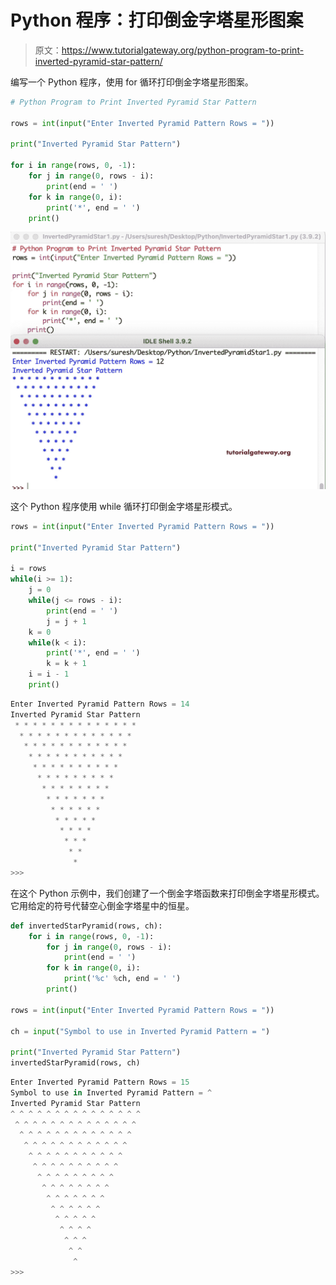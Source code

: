 # Python 程序：打印倒金字塔星形图案

> 原文：<https://www.tutorialgateway.org/python-program-to-print-inverted-pyramid-star-pattern/>

编写一个 Python 程序，使用 for 循环打印倒金字塔星形图案。

```py
# Python Program to Print Inverted Pyramid Star Pattern

rows = int(input("Enter Inverted Pyramid Pattern Rows = "))

print("Inverted Pyramid Star Pattern") 

for i in range(rows, 0, -1):
    for j in range(0, rows - i):
        print(end = ' ')
    for k in range(0, i):
        print('*', end = ' ')
    print()
```

![Python Program to Print Inverted Pyramid Star Pattern 1](img/1e950c4a59de5b56853fce0e5274311e.png)

这个 Python 程序使用 while 循环打印倒金字塔星形模式。

```py
rows = int(input("Enter Inverted Pyramid Pattern Rows = "))

print("Inverted Pyramid Star Pattern") 

i = rows
while(i >= 1):
    j = 0
    while(j <= rows - i):
        print(end = ' ')
        j = j + 1
    k = 0
    while(k < i):
        print('*', end = ' ')
        k = k + 1
    i = i - 1
    print()
```

```py
Enter Inverted Pyramid Pattern Rows = 14
Inverted Pyramid Star Pattern
 * * * * * * * * * * * * * * 
  * * * * * * * * * * * * * 
   * * * * * * * * * * * * 
    * * * * * * * * * * * 
     * * * * * * * * * * 
      * * * * * * * * * 
       * * * * * * * * 
        * * * * * * * 
         * * * * * * 
          * * * * * 
           * * * * 
            * * * 
             * * 
              * 
>>> 
```

在这个 Python 示例中，我们创建了一个倒金字塔函数来打印倒金字塔星形模式。它用给定的符号代替空心倒金字塔星中的恒星。

```py
def invertedStarPyramid(rows, ch):
    for i in range(rows, 0, -1):
        for j in range(0, rows - i):
            print(end = ' ')
        for k in range(0, i):
            print('%c' %ch, end = ' ')
        print()

rows = int(input("Enter Inverted Pyramid Pattern Rows = "))

ch = input("Symbol to use in Inverted Pyramid Pattern = ")

print("Inverted Pyramid Star Pattern")
invertedStarPyramid(rows, ch)
```

```py
Enter Inverted Pyramid Pattern Rows = 15
Symbol to use in Inverted Pyramid Pattern = ^
Inverted Pyramid Star Pattern
^ ^ ^ ^ ^ ^ ^ ^ ^ ^ ^ ^ ^ ^ ^ 
 ^ ^ ^ ^ ^ ^ ^ ^ ^ ^ ^ ^ ^ ^ 
  ^ ^ ^ ^ ^ ^ ^ ^ ^ ^ ^ ^ ^ 
   ^ ^ ^ ^ ^ ^ ^ ^ ^ ^ ^ ^ 
    ^ ^ ^ ^ ^ ^ ^ ^ ^ ^ ^ 
     ^ ^ ^ ^ ^ ^ ^ ^ ^ ^ 
      ^ ^ ^ ^ ^ ^ ^ ^ ^ 
       ^ ^ ^ ^ ^ ^ ^ ^ 
        ^ ^ ^ ^ ^ ^ ^ 
         ^ ^ ^ ^ ^ ^ 
          ^ ^ ^ ^ ^ 
           ^ ^ ^ ^ 
            ^ ^ ^ 
             ^ ^ 
              ^ 
>>> 
```